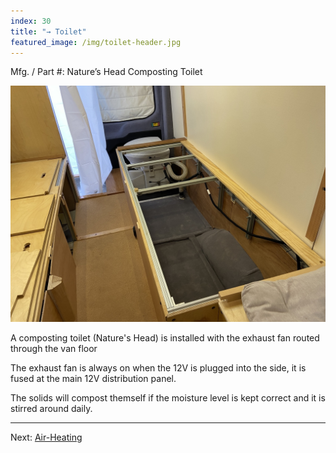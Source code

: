 ```yaml
---
index: 30
title: "→ Toilet"
featured_image: /img/toilet-header.jpg
---
```


Mfg. / Part #: Nature’s Head Composting Toilet

![toilet-header](img/toilet-header.jpg)

A composting toilet (Nature's Head) is installed with the exhaust fan routed through the van floor 

The exhaust fan is always on when the 12V is plugged into the side, it is fused at the main 12V distribution panel.

The solids will compost themself if the moisture level is kept correct and it is stirred around daily. 

---

Next: [Air-Heating](Air-Heating)